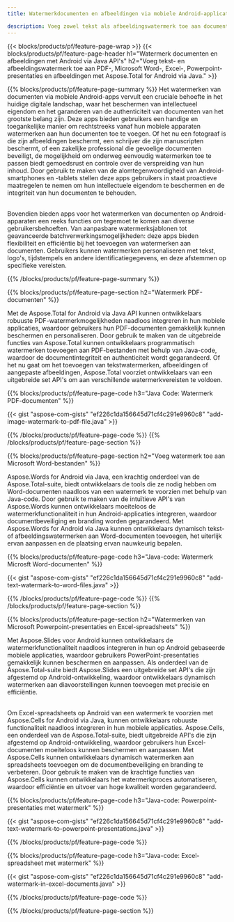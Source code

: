 ```yaml
---
title: Watermerkdocumenten en afbeeldingen via mobiele Android-applicaties

description: Voeg zowel tekst als afbeeldingswatermerk toe aan documenten, waaronder Microsoft Word, Excel, PowerPoint, PDF en afbeeldingen via uw Android mobiele applicatie. Voeg gratis tekst- of afbeeldingswatermerk online toe via de app.
---
```


{{< blocks/products/pf/feature-page-wrap >}}
{{< blocks/products/pf/feature-page-header h1="Watermerk documenten en afbeeldingen met Android via Java API's" h2="Voeg tekst- en afbeeldingswatermerk toe aan PDF-, Microsoft Word-, Excel-, Powerpoint-presentaties en afbeeldingen met Aspose.Total for Android via Java." >}}

{{% blocks/products/pf/feature-page-summary %}}
Het watermerken van documenten via mobiele Android-apps vervult een cruciale behoefte in het huidige digitale landschap, waar het beschermen van intellectueel eigendom en het garanderen van de authenticiteit van documenten van het grootste belang zijn. Deze apps bieden gebruikers een handige en toegankelijke manier om rechtstreeks vanaf hun mobiele apparaten watermerken aan hun documenten toe te voegen. Of het nu een fotograaf is die zijn afbeeldingen beschermt, een schrijver die zijn manuscripten beschermt, of een zakelijke professional die gevoelige documenten beveiligt, de mogelijkheid om onderweg eenvoudig watermerken toe te passen biedt gemoedsrust en controle over de verspreiding van hun inhoud. Door gebruik te maken van de alomtegenwoordigheid van Android-smartphones en -tablets stellen deze apps gebruikers in staat proactieve maatregelen te nemen om hun intellectuele eigendom te beschermen en de integriteit van hun documenten te behouden. <br /><br />

Bovendien bieden apps voor het watermerken van documenten op Android-apparaten een reeks functies om tegemoet te komen aan diverse gebruikersbehoeften. Van aanpasbare watermerksjablonen tot geavanceerde batchverwerkingsmogelijkheden: deze apps bieden flexibiliteit en efficiëntie bij het toevoegen van watermerken aan documenten. Gebruikers kunnen watermerken personaliseren met tekst, logo's, tijdstempels en andere identificatiegegevens, en deze afstemmen op specifieke vereisten. 

{{% /blocks/products/pf/feature-page-summary  %}}

{{% blocks/products/pf/feature-page-section  h2="Watermerk PDF-documenten" %}}

Met de Aspose.Total for Android via Java API kunnen ontwikkelaars robuuste PDF-watermerkmogelijkheden naadloos integreren in hun mobiele applicaties, waardoor gebruikers hun PDF-documenten gemakkelijk kunnen beschermen en personaliseren. Door gebruik te maken van de uitgebreide functies van Aspose.Total kunnen ontwikkelaars programmatisch watermerken toevoegen aan PDF-bestanden met behulp van Java-code, waardoor de documentintegriteit en authenticiteit wordt gegarandeerd. Of het nu gaat om het toevoegen van tekstwatermerken, afbeeldingen of aangepaste afbeeldingen, Aspose.Total voorziet ontwikkelaars van een uitgebreide set API's om aan verschillende watermerkvereisten te voldoen.

{{% blocks/products/pf/feature-page-code h3="Java Code: Watermerk PDF-documenten" %}}

{{< gist "aspose-com-gists" "ef226c1da156645d71cf4c291e9960c8" "add-image-watermark-to-pdf-file.java" >}}

{{% /blocks/products/pf/feature-page-code  %}}
{{% /blocks/products/pf/feature-page-section %}}

{{% blocks/products/pf/feature-page-section  h2="Voeg watermerk toe aan Microsoft Word-bestanden" %}}

Aspose.Words for Android via Java, een krachtig onderdeel van de Aspose.Total-suite, biedt ontwikkelaars de tools die ze nodig hebben om Word-documenten naadloos van een watermerk te voorzien met behulp van Java-code. Door gebruik te maken van de intuïtieve API's van Aspose.Words kunnen ontwikkelaars moeiteloos de watermerkfunctionaliteit in hun Android-applicaties integreren, waardoor documentbeveiliging en branding worden gegarandeerd. Met Aspose.Words for Android via Java kunnen ontwikkelaars dynamisch tekst- of afbeeldingswatermerken aan Word-documenten toevoegen, het uiterlijk ervan aanpassen en de plaatsing ervan nauwkeurig bepalen.

{{% blocks/products/pf/feature-page-code h3="Java-code: Watermerk Microsft Word-documenten" %}}

{{< gist "aspose-com-gists" "ef226c1da156645d71cf4c291e9960c8" "add-text-watermark-to-word-files.java" >}}

{{% /blocks/products/pf/feature-page-code  %}}
{{% /blocks/products/pf/feature-page-section %}}


{{% blocks/products/pf/feature-page-section  h2="Watermerken van Microsoft Powerpoint-presentaties en Excel-spreadsheets" %}}

Met Aspose.Slides voor Android kunnen ontwikkelaars de watermerkfunctionaliteit naadloos integreren in hun op Android gebaseerde mobiele applicaties, waardoor gebruikers PowerPoint-presentaties gemakkelijk kunnen beschermen en aanpassen. Als onderdeel van de Aspose.Total-suite biedt Aspose.Slides een uitgebreide set API's die zijn afgestemd op Android-ontwikkeling, waardoor ontwikkelaars dynamisch watermerken aan diavoorstellingen kunnen toevoegen met precisie en efficiëntie. <br /><br />

Om Excel-spreadsheets op Android van een watermerk te voorzien met Aspose.Cells for Android via Java, kunnen ontwikkelaars robuuste functionaliteit naadloos integreren in hun mobiele applicaties. Aspose.Cells, een onderdeel van de Aspose.Total-suite, biedt uitgebreide API's die zijn afgestemd op Android-ontwikkeling, waardoor gebruikers hun Excel-documenten moeiteloos kunnen beschermen en aanpassen. Met Aspose.Cells kunnen ontwikkelaars dynamisch watermerken aan spreadsheets toevoegen om de documentbeveiliging en branding te verbeteren. Door gebruik te maken van de krachtige functies van Aspose.Cells kunnen ontwikkelaars het watermerkproces automatiseren, waardoor efficiëntie en uitvoer van hoge kwaliteit worden gegarandeerd. 

{{% blocks/products/pf/feature-page-code h3="Java-code: Powerpoint-presentaties met watermerk" %}}

{{< gist "aspose-com-gists" "ef226c1da156645d71cf4c291e9960c8" "add-text-watermark-to-powerpoint-presentations.java" >}}

{{% /blocks/products/pf/feature-page-code  %}}

{{% blocks/products/pf/feature-page-code h3="Java-code: Excel-spreadsheet met watermerk" %}}

{{< gist "aspose-com-gists" "ef226c1da156645d71cf4c291e9960c8" "add-watermark-in-excel-documents.java" >}}

{{% /blocks/products/pf/feature-page-code  %}}


{{% /blocks/products/pf/feature-page-section %}}